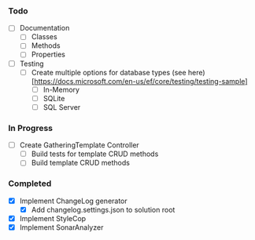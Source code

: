 ﻿### Todo

- [ ] Documentation
  - [ ] Classes
  - [ ] Methods
  - [ ] Properties

- [ ] Testing
  - [ ] Create multiple options for database types (see here)[https://docs.microsoft.com/en-us/ef/core/testing/testing-sample]
    - [ ] In-Memory
    - [ ] SQLite
    - [ ] SQL Server

### In Progress

- [ ] Create GatheringTemplate Controller
  - [ ] Build tests for template CRUD methods
  - [ ] Build template CRUD methods

### Completed

- [x] Implement ChangeLog generator
  - [x] Add changelog.settings.json to solution root
- [x] Implement StyleCop
- [x] Implement SonarAnalyzer
